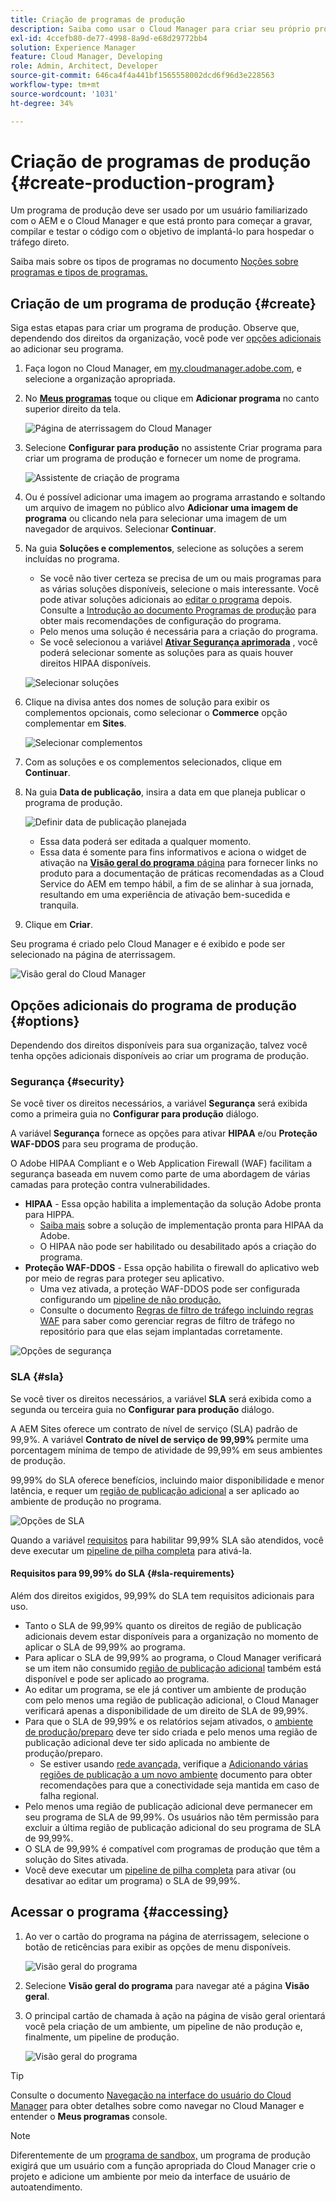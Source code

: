 ```yaml
---
title: Criação de programas de produção
description: Saiba como usar o Cloud Manager para criar seu próprio programa de produção para hospedar o tráfego direto.
exl-id: 4ccefb80-de77-4998-8a9d-e68d29772bb4
solution: Experience Manager
feature: Cloud Manager, Developing
role: Admin, Architect, Developer
source-git-commit: 646ca4f4a441bf1565558002dcd6f96d3e228563
workflow-type: tm+mt
source-wordcount: '1031'
ht-degree: 34%

---
```



# Criação de programas de produção {#create-production-program}

Um programa de produção deve ser usado por um usuário familiarizado com o AEM e o Cloud Manager e que está pronto para começar a gravar, compilar e testar o código com o objetivo de implantá-lo para hospedar o tráfego direto.

Saiba mais sobre os tipos de programas no documento [Noções sobre programas e tipos de programas.](program-types.md)

## Criação de um programa de produção {#create}

Siga estas etapas para criar um programa de produção. Observe que, dependendo dos direitos da organização, você pode ver [opções adicionais](#options) ao adicionar seu programa.

1. Faça logon no Cloud Manager, em [my.cloudmanager.adobe.com](https://my.cloudmanager.adobe.com/), e selecione a organização apropriada.

1. No **[Meus programas](/help/implementing/cloud-manager/navigation.md#my-programs)** toque ou clique em **Adicionar programa** no canto superior direito da tela.

   ![Página de aterrissagem do Cloud Manager](assets/log-in.png)

1. Selecione **Configurar para produção** no assistente Criar programa para criar um programa de produção e fornecer um nome de programa.

   ![Assistente de criação de programa](assets/create-production-program.png)

1. Ou é possível adicionar uma imagem ao programa arrastando e soltando um arquivo de imagem no público alvo **Adicionar uma imagem de programa** ou clicando nela para selecionar uma imagem de um navegador de arquivos. Selecionar **Continuar**.

1. Na guia **Soluções e complementos**, selecione as soluções a serem incluídas no programa.

   * Se você não tiver certeza se precisa de um ou mais programas para as várias soluções disponíveis, selecione o mais interessante. Você pode ativar soluções adicionais ao [editar o programa](/help/implementing/cloud-manager/getting-access-to-aem-in-cloud/editing-programs.md) depois. Consulte a [Introdução ao documento Programas de produção](/help/implementing/cloud-manager/getting-access-to-aem-in-cloud/introduction-production-programs.md) para obter mais recomendações de configuração do programa.
   * Pelo menos uma solução é necessária para a criação do programa.
   * Se você selecionou a variável **[Ativar Segurança aprimorada](#security)** , você poderá selecionar somente as soluções para as quais houver direitos HIPAA disponíveis.

   ![Selecionar soluções](assets/setup-prod-select.png)

1. Clique na divisa antes dos nomes de solução para exibir os complementos opcionais, como selecionar o **Commerce** opção complementar em **Sites**.

   ![Selecionar complementos](assets/setup-prod-commerce.png)

1. Com as soluções e os complementos selecionados, clique em **Continuar**.

1. Na guia **Data de publicação**, insira a data em que planeja publicar o programa de produção.

   ![Definir data de publicação planejada](assets/set-up-go-live.png)

   * Essa data poderá ser editada a qualquer momento.
   * Essa data é somente para fins informativos e aciona o widget de ativação na [**Visão geral do programa** página](/help/implementing/cloud-manager/getting-access-to-aem-in-cloud/editing-programs.md#program-overview) para fornecer links no produto para a documentação de práticas recomendadas as a Cloud Service do AEM em tempo hábil, a fim de se alinhar à sua jornada, resultando em uma experiência de ativação bem-sucedida e tranquila.

1. Clique em **Criar**.

Seu programa é criado pelo Cloud Manager e é exibido e pode ser selecionado na página de aterrissagem.

![Visão geral do Cloud Manager](assets/navigate-cm.png)

## Opções adicionais do programa de produção {#options}

Dependendo dos direitos disponíveis para sua organização, talvez você tenha opções adicionais disponíveis ao criar um programa de produção.

### Segurança {#security}

Se você tiver os direitos necessários, a variável **Segurança** será exibida como a primeira guia no **Configurar para produção** diálogo.

A variável **Segurança** fornece as opções para ativar **HIPAA** e/ou **Proteção WAF-DDOS** para seu programa de produção.

O Adobe HIPAA Compliant e o Web Application Firewall (WAF) facilitam a segurança baseada em nuvem como parte de uma abordagem de várias camadas para proteção contra vulnerabilidades.

* **HIPAA** - Essa opção habilita a implementação da solução Adobe pronta para HIPPA.
   * [Saiba mais](https://www.adobe.com/go/hipaa-ready) sobre a solução de implementação pronta para HIPAA da Adobe.
   * O HIPAA não pode ser habilitado ou desabilitado após a criação do programa.
* **Proteção WAF-DDOS** - Essa opção habilita o firewall do aplicativo web por meio de regras para proteger seu aplicativo.
   * Uma vez ativada, a proteção WAF-DDOS pode ser configurada configurando um [pipeline de não produção.](/help/implementing/cloud-manager/configuring-pipelines/configuring-non-production-pipelines.md)
   * Consulte o documento [Regras de filtro de tráfego incluindo regras WAF](/help/security/traffic-filter-rules-including-waf.md) para saber como gerenciar regras de filtro de tráfego no repositório para que elas sejam implantadas corretamente.

![Opções de segurança](assets/create-production-program-security.png)

### SLA {#sla}

Se você tiver os direitos necessários, a variável **SLA** será exibida como a segunda ou terceira guia no **Configurar para produção** diálogo.

A AEM Sites oferece um contrato de nível de serviço (SLA) padrão de 99,9%. A variável **Contrato de nível de serviço de 99,99%** permite uma porcentagem mínima de tempo de atividade de 99,99% em seus ambientes de produção.

99,99% do SLA oferece benefícios, incluindo maior disponibilidade e menor latência, e requer um [região de publicação adicional](/help/implementing/cloud-manager/manage-environments.md#multiple-regions) a ser aplicado ao ambiente de produção no programa.

![Opções de SLA](assets/create-production-program-sla.png)

Quando a variável [requisitos](#sla-requirements) para habilitar 99,99% SLA são atendidos, você deve executar um [pipeline de pilha completa](/help/implementing/cloud-manager/configuring-pipelines/configuring-production-pipelines.md) para ativá-la.

#### Requisitos para 99,99% do SLA {#sla-requirements}

Além dos direitos exigidos, 99,99% do SLA tem requisitos adicionais para uso.

* Tanto o SLA de 99,99% quanto os direitos de região de publicação adicionais devem estar disponíveis para a organização no momento de aplicar o SLA de 99,99% ao programa.
* Para aplicar o SLA de 99,99% ao programa, o Cloud Manager verificará se um item não consumido [região de publicação adicional](/help/implementing/cloud-manager/manage-environments.md#multiple-regions) também está disponível e pode ser aplicado ao programa.
* Ao editar um programa, se ele já contiver um ambiente de produção com pelo menos uma região de publicação adicional, o Cloud Manager verificará apenas a disponibilidade de um direito de SLA de 99,99%.
* Para que o SLA de 99,99% e os relatórios sejam ativados, o [ambiente de produção/preparo](/help/implementing/cloud-manager/manage-environments.md#adding-environments) deve ter sido criada e pelo menos uma região de publicação adicional deve ter sido aplicada no ambiente de produção/preparo.
   * Se estiver usando [rede avançada,](/help/security/configuring-advanced-networking.md) verifique a [Adicionando várias regiões de publicação a um novo ambiente](/help/implementing/cloud-manager/manage-environments.md#adding-regions) documento para obter recomendações para que a conectividade seja mantida em caso de falha regional.
* Pelo menos uma região de publicação adicional deve permanecer em seu programa de SLA de 99,99%. Os usuários não têm permissão para excluir a última região de publicação adicional do seu programa de SLA de 99,99%.
* O SLA de 99,99% é compatível com programas de produção que têm a solução do Sites ativada.
* Você deve executar um [pipeline de pilha completa](/help/implementing/cloud-manager/configuring-pipelines/configuring-production-pipelines.md) para ativar (ou desativar ao editar um programa) o SLA de 99,99%.

## Acessar o programa {#accessing}

1. Ao ver o cartão do programa na página de aterrissagem, selecione o botão de reticências para exibir as opções de menu disponíveis.

   ![Visão geral do programa](assets/program-overview.png)

1. Selecione **Visão geral do programa** para navegar até a página **Visão geral**.

1. O principal cartão de chamada à ação na página de visão geral orientará você pela criação de um ambiente, um pipeline de não produção e, finalmente, um pipeline de produção.

   ![Visão geral do programa](assets/set-up-prod5.png)

>[!TIP]
>
>Consulte o documento [Navegação na interface do usuário do Cloud Manager](/help/implementing/cloud-manager/navigation.md) para obter detalhes sobre como navegar no Cloud Manager e entender o **Meus programas** console.

>[!NOTE]
>
>Diferentemente de um [programa de sandbox,](introduction-sandbox-programs.md#auto-creation) um programa de produção exigirá que um usuário com a função apropriada do Cloud Manager crie o projeto e adicione um ambiente por meio da interface de usuário de autoatendimento.
